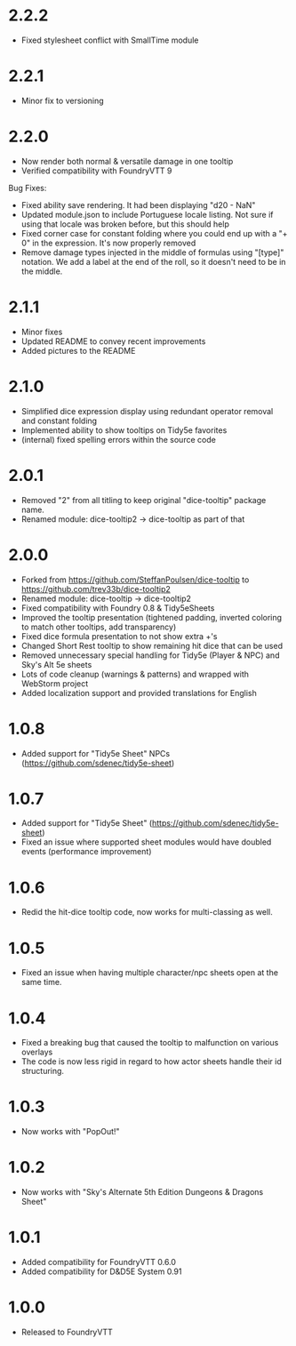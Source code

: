 # 2.2.2
* Fixed stylesheet conflict with SmallTime module

# 2.2.1
* Minor fix to versioning

# 2.2.0
* Now render both normal & versatile damage in one tooltip
* Verified compatibility with FoundryVTT 9

Bug Fixes:
* Fixed ability save rendering.  It had been displaying "d20 - NaN"
* Updated module.json to include Portuguese locale listing.  Not sure if using that locale was broken before, but this should help
* Fixed corner case for constant folding where you could end up with a "+ 0" in the expression. It's now properly removed
* Remove damage types injected in the middle of formulas using "[type]" notation.  We add a label at the end of the roll, so it doesn't need to be in the middle.

# 2.1.1
* Minor fixes
* Updated README to convey recent improvements
* Added pictures to the README

# 2.1.0
* Simplified dice expression display using redundant operator removal and constant folding
* Implemented ability to show tooltips on Tidy5e favorites
* (internal) fixed spelling errors within the source code

# 2.0.1

* Removed "2" from all titling to keep original "dice-tooltip" package name.
* Renamed module: dice-tooltip2 -> dice-tooltip as part of that

# 2.0.0

* Forked from https://github.com/SteffanPoulsen/dice-tooltip to https://github.com/trev33b/dice-tooltip2
* Renamed module: dice-tooltip -> dice-tooltip2
* Fixed compatibility with Foundry 0.8 & Tidy5eSheets
* Improved the tooltip presentation (tightened padding, inverted coloring to match other tooltips, add transparency)
* Fixed dice formula presentation to not show extra +'s
* Changed Short Rest tooltip to show remaining hit dice that can be used
* Removed unnecessary special handling for Tidy5e (Player & NPC) and Sky's Alt 5e sheets
* Lots of code cleanup (warnings & patterns) and wrapped with WebStorm project
* Added localization support and provided translations for English

# 1.0.8

* Added support for "Tidy5e Sheet" NPCs (https://github.com/sdenec/tidy5e-sheet)

# 1.0.7

* Added support for "Tidy5e Sheet" (https://github.com/sdenec/tidy5e-sheet)
* Fixed an issue where supported sheet modules would have doubled events (performance improvement)

# 1.0.6

* Redid the hit-dice tooltip code, now works for multi-classing as well.

# 1.0.5

* Fixed an issue when having multiple character/npc sheets open at the same time.

# 1.0.4

* Fixed a breaking bug that caused the tooltip to malfunction on various overlays
* The code is now less rigid in regard to how actor sheets handle their id structuring.

# 1.0.3

* Now works with "PopOut!"

# 1.0.2

* Now works with "Sky's Alternate 5th Edition Dungeons & Dragons Sheet"

# 1.0.1

* Added compatibility for FoundryVTT 0.6.0
* Added compatibility for D&D5E System 0.91

# 1.0.0

* Released to FoundryVTT
